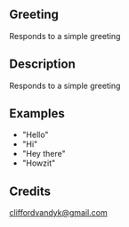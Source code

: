 ## Greeting
Responds to a simple greeting

## Description
Responds to a simple greeting

## Examples
 - "Hello"
 - "Hi"
 - "Hey there"
 - "Howzit"


## Credits
cliffordvandyk@gmail.com


